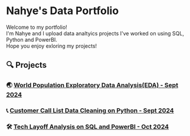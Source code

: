 # Nahye's Data Portfolio

Welcome to my portfolio! <br/>
I'm Nahye and I upload data analtyics projects I've worked on using SQL, Python and PowerBI. <br/>
Hope you enjoy exloring my projects!

## 🔍 Projects

### 🌏 [World Population Exploratory Data Analysis(EDA) - Sept 2024](https://github.com/NahyeMoon/DataAnalyticsPortfolio/blob/main/World%20Population/EDA.md)
### 📞 [Customer Call List Data Cleaning on Python - Sept 2024](https://github.com/NahyeMoon/DataAnalyticsPortfolio/blob/main/Customer%20Call%20List/Data%20Cleaning.md)
### 🛠️ [Tech Layoff Analysis on SQL and PowerBI - Oct 2024](https://github.com/NahyeMoon/DataAnalyticsPortfolio/blob/main/Tech%20Layoffs/Global%20Tech%20Layoff%20EDA.md)


